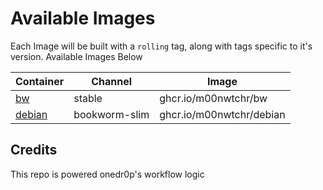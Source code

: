 # Available Images

Each Image will be built with a `rolling` tag, along with tags specific to it's version. Available Images Below

Container | Channel | Image
--- | --- | ---
[bw](https://github.com/m00nwtchr/containers/pkgs/container/bw) | stable | ghcr.io/m00nwtchr/bw
[debian](https://github.com/m00nwtchr/containers/pkgs/container/debian) | bookworm-slim | ghcr.io/m00nwtchr/debian


## Credits

This repo is powered onedr0p's workflow logic